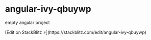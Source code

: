 # angular-ivy-qbuywp
<p>empty angular project</p>
[Edit on StackBlitz ⚡️](https://stackblitz.com/edit/angular-ivy-qbuywp)
